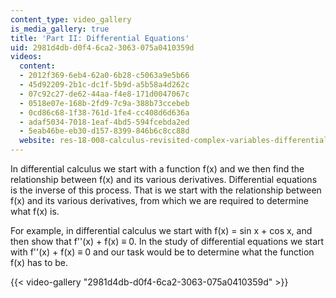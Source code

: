 ```yaml
---
content_type: video_gallery
is_media_gallery: true
title: 'Part II: Differential Equations'
uid: 2981d4db-d0f4-6ca2-3063-075a0410359d
videos:
  content:
  - 2012f369-6eb4-62a0-6b28-c5063a9e5b66
  - 45d92209-2b1c-dc1f-5b9d-a5b58a4d262c
  - 07c92c27-de62-44aa-f4e8-171d0047067c
  - 0518e07e-168b-2fd9-7c9a-388b73ccebeb
  - 0cd86c68-1f38-761d-1fe4-cc408d6d636a
  - adaf5034-7018-1eaf-4bd5-594fcebda2ed
  - 5eab46be-eb30-d157-8399-846b6c8cc88d
  website: res-18-008-calculus-revisited-complex-variables-differential-equations-and-linear-algebra-fall-2011
---
```


In differential calculus we start with a function f(x) and we then find the relationship between f(x) and its various derivatives. Differential equations is the inverse of this process. That is we start with the relationship between f(x) and its various derivatives, from which we are required to determine what f(x) is.

For example, in differential calculus we start with f(x) = sin x + cos x, and then show that f''(x) + f(x) ≡ 0. In the study of differential equations we start with f''(x) + f(x) ≡ 0 and our task would be to determine what the function f(x) has to be.

{{< video-gallery "2981d4db-d0f4-6ca2-3063-075a0410359d" >}}

